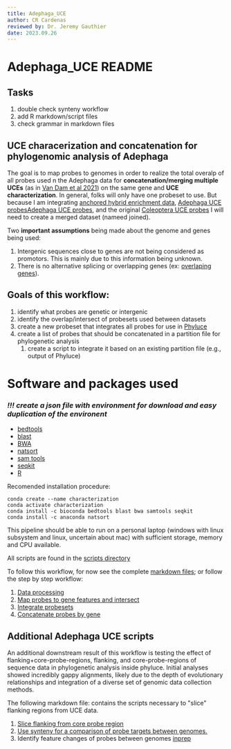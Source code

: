 ```yaml
---
title: Adephaga_UCE
author: CR Cardenas
reviewed by: Dr. Jeremy Gauthier
date: 2023.09.26
---
```


# Adephaga_UCE README 

## Tasks

1. double check synteny workflow
2. add R markdown/script files
3. check grammar in markdown files

## UCE characerization and concatenation for phylogenomic analysis of Adephaga

The goal is to map probes to genomes in order to realize the total overalp of all probes used n the Adephaga data for __concatenation/merging multiple UCEs__ (as in [Van Dam et al 2021](https://academic.oup.com/sysbio/article/70/2/307/5880562)) on the same gene and __UCE characterization__. In general, folks will only have one probeset to use. But because I am integrating [anchored hybrid enrichment data](https://resjournals.onlinelibrary.wiley.com/doi/full/10.1111/syen.12508), [Adephaga UCE probes](https://onlinelibrary.wiley.com/doi/full/10.1002/ece3.5260)[Adephaga UCE probes](https://onlinelibrary.wiley.com/doi/full/10.1002/ece3.5260), and the original [Coleoptera UCE probes](https://besjournals.onlinelibrary.wiley.com/doi/10.1111/2041-210X.12754) I will need to create a merged dataset (nameed joined).

Two **important assumptions** being made about the genome and genes being used:
1. Intergenic sequences close to genes are not being considered as promotors. This is mainly due to this information being unknown.
2. There is no alternative splicing or overlapping genes (ex: [overlaping genes](https://doi.org/10.1186/s12864-021-08039-6)).


## Goals of this workflow:
1. identify what probes are genetic or intergenic 
2. identify the overlap/intersect of probesets used between datasets
3. create a new probeset that integrates all probes for use in [Phyluce](https://phyluce.readthedocs.io/en/latest/)
4. create a list of probes that should be concatenated in a partition file for phylogenetic analysis
    1. create a script to integrate it based on an existing partition file (e.g., output of Phyluce)

# Software and packages used

### __*!!! create a json file with environment for download and easy duplication of the environent*__

* [bedtools](https://bedtools.readthedocs.io/en/latest/)
* [blast](http://blast.ncbi.nlm.nih.gov/Blast.cgi?PAGE_TYPE=BlastDocs)
* [BWA](https://bio-bwa.sourceforge.net/)
* [natsort](https://anaconda.org/anaconda/natsort)
* [sam tools](http://www.htslib.org/)
* [seqkit](https://bioinf.shenwei.me/seqkit/)
* [R](https://www.r-project.org/)

Recomended installation procedure:
```
conda create --name characterization
conda activate characterization
conda install -c bioconda bedtools blast bwa samtools seqkit 
conda install -c anaconda natsort
```

This pipeline should be able to run on a personal laptop (windows with linux subsystem and linux, uncertain about mac) with sufficient storage, memory and CPU available.

All scripts are found in the [scripts directory](/scripts/)

To follow this workflow, for now see the complete [markdown files](/markdown_files/workflow_v4_26092023.md); or follow the step by step workflow:
1. [Data processing](/markdown_files/data_processing.md)
2. [Map probes to gene features and intersect](/markdown_files/map_probes_and_intersect.md)
3. [Integrate probesets](/markdown_files/integrate_pobesets.md)
4. [Concatenate probes by gene](/markdown_files/concatenate_loci.md)


## Additional Adephaga UCE scripts

An additional downstream result of this workflow is testing the effect of flanking+core-probe-regions, flanking, and core-probe-regions of sequence data in phylogenetic analysis inside phyluce. Initial analyses showed incredibly gappy alignments, likely due to the depth of evolutionary relationships and integration of a diverse set of genomic data collection methods. 

The following markdown file: contains the scripts necessary to "slice" flanking regions from UCE data.

1. [Slice flanking from core probe region](https://github.com/crcardenas/Adephaga_UCE/blob/main/markdown_files/Slice_flanking_from_core.md)
2. [Use synteny for a comparison of probe targets between genomes.](/synteny_workflow/synteny_workflow.md)
3. Identify feature changes of probes between genomes [inprep](https://github.com/crcardenas/Adephaga_UCE)
